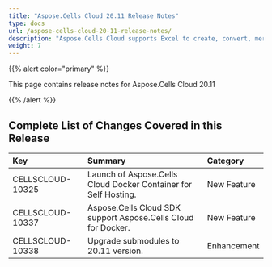 ```yaml
---
title: "Aspose.Cells Cloud 20.11 Release Notes"
type: docs
url: /aspose-cells-cloud-20-11-release-notes/
description: "Aspose.Cells Cloud supports Excel to create, convert, merge, split, protected, inner object operation, and so on."
weight: 7
---
```


{{% alert color="primary" %}} 

This page contains release notes for Aspose.Cells Cloud 20.11

{{% /alert %}} 
## **Complete List of Changes Covered in this Release**

|**Key**|**Summary**|**Category**|
| :- | :- | :- |
|CELLSCLOUD-10325|Launch of Aspose.Cells Cloud Docker Container for Self Hosting.|New Feature|
|CELLSCLOUD-10337|Aspose.Cells Cloud SDK support Aspose.Cells Cloud for Docker.|New Feature|
|CELLSCLOUD-10338|Upgrade submodules to 20.11 version.|Enhancement|